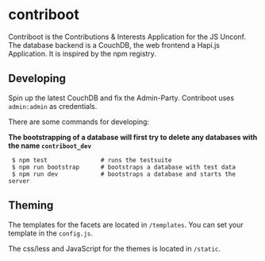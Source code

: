 # contriboot

Contriboot is the Contributions & Interests Application for the
JS Unconf. The database backend is a CouchDB, the web frontend
a Hapi.js Application. It is inspired by the npm registry.

## Developing

Spin up the latest CouchDB and fix the Admin-Party. Contriboot
uses `admin:admin` as credentials.

There are some commands for developing:

**The bootstrapping of a database will first try to delete any
databases with the name `contriboot_dev`**

```shell
 $ npm test               # runs the testsuite
 $ npm run bootstrap      # bootstraps a database with test data
 $ npm run dev            # bootstraps a database and starts the server
```

## Theming

The templates for the facets are located in `/templates`. You can
set your template in the `config.js`.

The css/less and JavaScript for the themes is located in `/static`.
